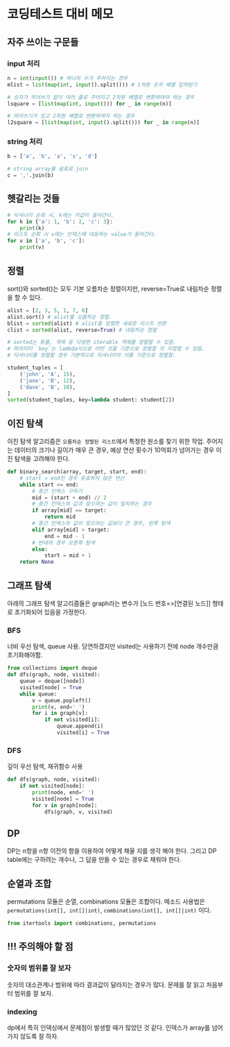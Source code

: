 # 코딩테스트 대비 메모

## 자주 쓰이는 구문들

### input 처리
```python
n = int(input()) # 하나의 수가 주어지는 경우
mlist = list(map(int, input().split())) # 1차원 숫자 배열 입력받기

# 숫자가 띄어쓰기 없이 여러 줄로 주어지고 2차원 배열로 변환하여야 하는 경우
lsquare = [list(map(int, input())) for _ in range(n)]

# 띄어쓰기가 있고 2차원 배열로 변환하여야 하는 경우
l2square = [list(map(int, input().split())) for _ in range(n)]
```
### string 처리
```python
b = ['a', 'b', 'a', 's', 'd']

# string array를 쉼표로 join
c = ','.join(b)
```

## 헷갈리는 것들
```python
# 딕셔너리 순회 시, k에는 키값이 들어간다.
for k in {'a': 1, 'b': 2, 'c': 3}:
    print(k)
# 리스트 순회 시 v에는 인덱스에 대응하는 value가 들어간다.
for v in ['a', 'b', 'c']:
    print(v)
```

## 정렬
sort()와 sorted()는 모두 기본 오름차순 정렬이지만, reverse=True로 내림차순 정렬을 할 수 있다.
```python
alist = [2, 3, 5, 1, 7, 6]
alist.sort() # alist를 오름차순 정렬.
blist = sorted(alist) # alist를 정렬한 새로운 리스트 반환
clist = sorted(alist, reverse=True) # 내림차순 정렬

# sorted는 튜플, 객체 등 다양한 iterable 객체를 정렬할 수 있음.
# 파라미터 `key`는 lambda식으로 어떤 것을 기준으로 정렬할 지 지정할 수 있음.
# 딕셔너리를 정렬할 경우 기본적으로 딕셔너리의 키를 기준으로 정렬함.

student_tuples = [
    ('john', 'A', 15),
    ('jane', 'B', 12),
    ('dave', 'B', 10),
]
sorted(student_tuples, key=lambda student: student[2])
```

## 이진 탐색

이진 탐색 알고리즘은 `오름차순 정렬된 리스트`에서 특정한 원소를 찾기 위한 작업.
주어지는 데이터의 크기나 길이가 매우 큰 경우, 예상 연산 횟수가 10억회가 넘어가는 경우 이진 탐색을 고려해야 한다.

```python
def binary_search(array, target, start, end):
    # start > end인 경우 유효하지 않은 연산
    while start <= end:
        # 중간 인덱스 구하기
        mid = (start + end) // 2
        # 중간 인덱스의 값과 찾으려는 값이 일치하는 경우
        if array[mid] == target:
            return mid
        # 중간 인덱스의 값이 찾으려는 값보다 큰 경우, 왼쪽 탐색
        elif array[mid] > target:
            end = mid - 1
        # 반대의 경우 오른쪽 탐색
        else:
            start = mid + 1
    return None
```

## 그래프 탐색

아래의 그래프 탐색 알고리즘들은 graph라는 변수가 [노드 번호=>[연결된 노드]] 형태로 초기화되어 있음을 가정한다.

### BFS
너비 우선 탐색, queue 사용. 당연하겠지만 visited는 사용하기 전에 node 개수만큼 초기화해야함.
```python
from collections import deque
def dfs(graph, node, visited):
    queue = deque([node])
    visited[node] = True
    while queue:
        v = queue.popleft()
        print(v, end=' ')
        for i in graph[v]:
            if not visited[i]:
                queue.append(i)
                visited[i] = True
```

### DFS
깊이 우선 탐색, 재귀함수 사용

```python
def dfs(graph, node, visited):
    if not visited[node]:
        print(node, end=' ')
        visited[node] = True
        for v in graph[node]:
            dfs(graph, v, visited)
```

## DP
DP는 n항을 n항 이전의 항을 이용하여 어떻게 채울 지를 생각 해야 한다.
그리고 DP table에는 구하려는 개수나, 그 답을 만들 수 있는 경우로 채워야 한다.

## 순열과 조합
permutations 모듈은 순열, combinations 모듈은 조합이다. 메소드 사용법은
`permutations(int[], int[]|int)`, `combinations(int[], int[]|int)` 이다.
```python
from itertools import combinations, permutations
```

## !!! 주의해야 할 점
### 숫자의 범위를 잘 보자
숫자의 대소관계나 범위에 따라 결과값이 달라지는 경우가 많다.
문제를 잘 읽고 처음부터 범위를 잘 보자.

### indexing
dp에서 특히 인덱싱에서 문제점이 발생할 때가 많았던 것 같다.
인덱스가 array를 넘어가지 않도록 잘 하자.